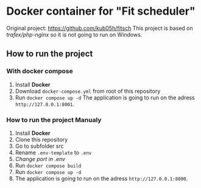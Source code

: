 # Docker container for "Fit scheduler"
Original project: https://github.com/kub05h/fitsch
This project is based on *trafex/php-nginx* so it is not going to run on Windows.
## How to run the project
### With docker compose
1. Install **Docker**
2. Download `docker-compose.yml` from root of this repository
3. Run `docker compose up -d`
The application is going to run on the adress `http://127.0.0.1:8001`.

### How to run the project Manualy
1. Install **Docker** 
2. Clone this repository
3. Go to subfolder src
3. Rename `.env-template` to `.env` 	
5. *Change port in .env*
6. Run `docker compose build`
7. Run `docker compose up -d`
8. The application is going to run on the adress `http://127.0.0.1:8000`.
